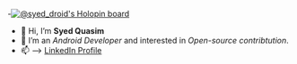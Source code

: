 -[![@syed_droid's Holopin board](https://holopin.me/syed_droid)](https://holopin.io/@syed_droid)
-  👋 Hi, I’m **Syed Quasim**
- 👀 I’m an *Android Developer* and interested in *Open-source contribtution*.
- 📫 --> [LinkedIn Profile](www.linkedin.com/in/syedmdquasim-3008)

<!---
HawkItzme/HawkItzme is a ✨ special ✨ repository because its `README.md` (this file) appears on your GitHub profile.
You can click the Preview link to take a look at your changes.
--->
